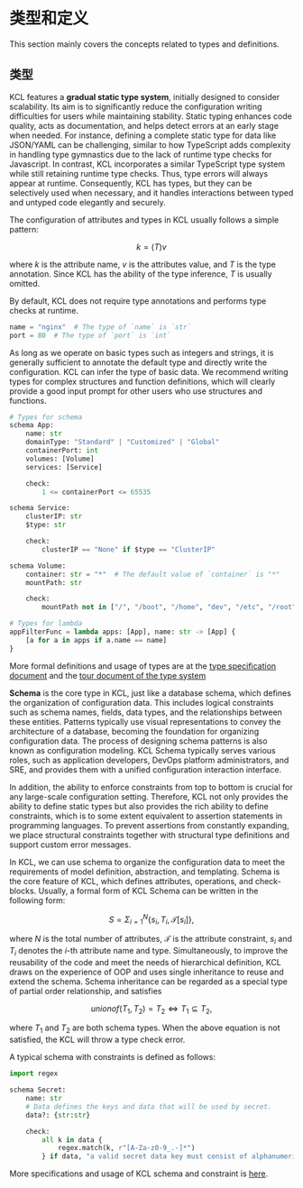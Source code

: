 # 类型和定义

This section mainly covers the concepts related to types and definitions.

## 类型

KCL features a **gradual static type system**, initially designed to consider scalability. Its aim is to significantly reduce the configuration writing difficulties for users while maintaining stability. Static typing enhances code quality, acts as documentation, and helps detect errors at an early stage when needed. For instance, defining a complete static type for data like JSON/YAML can be challenging, similar to how TypeScript adds complexity in handling type gymnastics due to the lack of runtime type checks for Javascript. In contrast, KCL incorporates a similar TypeScript type system while still retaining runtime type checks. Thus, type errors will always appear at runtime. Consequently, KCL has types, but they can be selectively used when necessary, and it handles interactions between typed and untyped code elegantly and securely.

The configuration of attributes and types in KCL usually follows a simple pattern:

$$
k = (T) v
$$

where $k$ is the attribute name, $v$ is the attributes value, and $T$ is the type annotation. Since KCL has the ability of the type inference, $T$ is usually omitted.

By default, KCL does not require type annotations and performs type checks at runtime.

```python
name = "nginx"  # The type of `name` is `str`
port = 80  # The type of `port` is `int`
```

As long as we operate on basic types such as integers and strings, it is generally sufficient to annotate the default type and directly write the configuration. KCL can infer the type of basic data. We recommend writing types for complex structures and function definitions, which will clearly provide a good input prompt for other users who use structures and functions.

```python
# Types for schema
schema App:
    name: str
    domainType: "Standard" | "Customized" | "Global"
    containerPort: int
    volumes: [Volume]
    services: [Service]

    check:
        1 <= containerPort <= 65535

schema Service:
    clusterIP: str
    $type: str

    check:
        clusterIP == "None" if $type == "ClusterIP"

schema Volume:
    container: str = "*"  # The default value of `container` is "*"
    mountPath: str

    check:
        mountPath not in ["/", "/boot", "/home", "dev", "/etc", "/root"]

# Types for lambda
appFilterFunc = lambda apps: [App], name: str -> [App] {
    [a for a in apps if a.name == name]
}
```

More formal definitions and usage of types are at the [type specification document](/docs/reference/lang/types/) and the [tour document of the type system](/docs/reference/lang/tour#type-system)

**Schema** is the core type in KCL, just like a database schema, which defines the organization of configuration data. This includes logical constraints such as schema names, fields, data types, and the relationships between these entities. Patterns typically use visual representations to convey the architecture of a database, becoming the foundation for organizing configuration data. The process of designing schema patterns is also known as configuration modeling. KCL Schema typically serves various roles, such as application developers, DevOps platform administrators, and SRE, and provides them with a unified configuration interaction interface.

In addition, the ability to enforce constraints from top to bottom is crucial for any large-scale configuration setting. Therefore, KCL not only provides the ability to define static types but also provides the rich ability to define constraints, which is to some extent equivalent to assertion statements in programming languages. To prevent assertions from constantly expanding, we place structural constraints together with structural type definitions and support custom error messages.

In KCL, we can use schema to organize the configuration data to meet the requirements of model definition, abstraction, and templating. Schema is the core feature of KCL, which defines attributes, operations, and check-blocks. Usually, a formal form of KCL Schema can be written in the following form:

$$
S = \Sigma_{i = 1}^{N} \{s_i, T_i, \mathcal{T}[s_i]\},
$$

where $N$ is the total number of attributes, $\mathcal{T}$ is the attribute constraint, $s_i$ and $T_i$ denotes the $i$-th attribute name and type. Simultaneously, to improve the reusability of the code and meet the needs of hierarchical definition, KCL draws on the experience of OOP and uses single inheritance to reuse and extend the schema. Schema inheritance can be regarded as a special type of partial order relationship, and satisfies

$$
unionof(T_1, T_2) = T_2 \Leftrightarrow T_1 \subseteq T_2,
$$

where $T_1$ and $T_2$ are both schema types. When the above equation is not satisfied, the KCL will throw a type check error.

A typical schema with constraints is defined as follows:

```python
import regex

schema Secret:
    name: str
    # Data defines the keys and data that will be used by secret.
    data?: {str:str}

    check:
        all k in data {
            regex.match(k, r"[A-Za-z0-9_.-]*")
        } if data, "a valid secret data key must consist of alphanumeric characters, '-', '_' or '.'"
```

More specifications and usage of KCL schema and constraint is [here](/docs/reference/lang/spec/schema).
